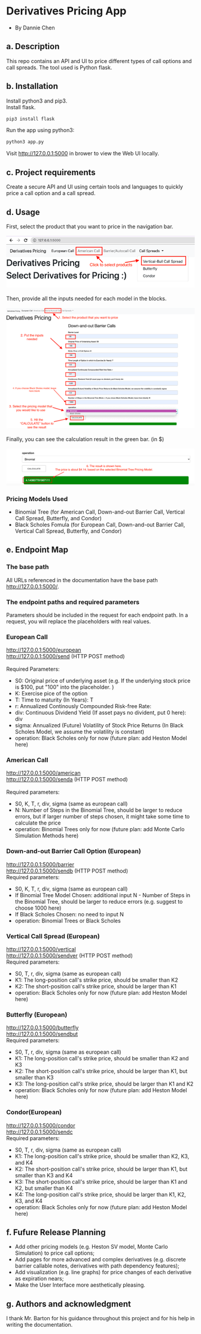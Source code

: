 # Derivatives Pricing App
 - By Dannie Chen

## a. Description
This repo contains an API and UI to price different types of call options and call spreads. The tool used is Python flask.
## b. Installation
Install python3 and pip3.
<br/> Install flask.
```python
pip3 install flask
```
Run the app using python3:
```python
python3 app.py
```
Visit http://127.0.0.1:5000 in brower to view the Web UI locally.

## c. Project requirements
Create a secure API and UI using certain tools and languages to quickly price a call option and a call spread.
## d. Usage
First, select the product that you want to price in the navigation bar. 
<br/>  
![Alt text](/home.png?raw=true "home page")
<br/>  
Then, provide all the inputs needed for each model in the blocks.
<br/>  
![Alt text](/barrier.png?raw=true "pricing page")
<br/>  
Finally, you can see the calculation result in the green bar. (in $)
<br/>  
![Alt text](/result.png?raw=true "output")
### Pricing Models Used 
- Binomial Tree (for American Call, Down-and-out Barrier Call, Vertical Call Spread, Butterfly, and Condor)
- Black Scholes Fomula (for European Call, Down-and-out Barrier Call, Vertical Call Spread, Butterfly, and Condor)
## e. Endpoint Map
### The base path
All URLs referenced in the documentation have the base path http://127.0.0.1:5000/. 
### The endpoint paths and required parameters
Parameters should be included in the request for each endpoint path. In a request, you will replace the placeholders with real values.
### European Call
http://127.0.0.1:5000/european
<br/>http://127.0.0.1:5000/send (HTTP POST method)
<br/> 
<br/> Required Parameters:
 - S0: Original price of underlying asset (e.g. If the underlying stock price is $100, put "100" into the placeholder. )
 - K: Exercise pice of the option
 - T: Time to maturity (In Years): T
 - r: Annualized Continously Compounded Risk-free Rate:
 - div: Continuous Dividend Yield (If asset pays no divident, put 0 here): div
 - sigma: Annualized (Future) Volatility of Stock Price Returns (In Black Scholes Model, we assume the volatility is constant)
 - operation: Black Scholes only for now (future plan: add Heston Model here)
### American Call
http://127.0.0.1:5000/american
<br/>http://127.0.0.1:5000/senda (HTTP POST method)
<br/> 
<br/>Required parameters: 
 - S0, K, T, r, div, sigma (same as european call)
 - N: Number of Steps in the Binomial Tree, should be larger to reduce errors, but if larger number of steps chosen, it might take some time to calculate the price
 - operation: Binomial Trees only for now (future plan: add Monte Carlo Simulation Methods here) 
### Down-and-out Barrier Call Option (European) 
http://127.0.0.1:5000/barrier
<br/>http://127.0.0.1:5000/sendb (HTTP POST method)
<br/>Required parameters: 
 - S0, K, T, r, div, sigma (same as european call)
 - If Binomial Tree Model Chosen: additional input N - Number of Steps in the Binomial Tree, should be larger to reduce errors (e.g. suggest to choose 1000 here) 
 - If Black Scholes Chosen: no need to input N 
 - operation: Binomial Trees or Black Scholes 
### Vertical Call Spread (European)
http://127.0.0.1:5000/vertical
<br/>http://127.0.0.1:5000/sendver (HTTP POST method)
<br/>Required parameters: 
 - S0, T, r, div, sigma (same as european call)
 - K1: The long-position call's strike price, should be smaller than K2
 - K2: The short-position call's strike price, should be larger than K1
 - operation: Black Scholes only for now (future plan: add Heston Model here) 
### Butterfly (European)
http://127.0.0.1:5000/butterfly
<br/>http://127.0.0.1:5000/sendbut
<br/>Required parameters: 
 - S0, T, r, div, sigma (same as european call)
 - K1: The long-position call's strike price, should be smaller than K2 and K3
 - K2: The short-position call's strike price, should be larger than K1, but smaller than K3
 - K3: The long-position call's strike price, should be larger than K1 and K2 
 - operation: Black Scholes only for now (future plan: add Heston Model here)
### Condor(European)
http://127.0.0.1:5000/condor
<br/>http://127.0.0.1:5000/sendc
<br/>Required parameters: 
 - S0, T, r, div, sigma (same as european call)
 - K1: The long-position call's strike price, should be smaller than K2, K3, and K4
 - K2: The short-position call's strike price, should be larger than K1, but smaller than K3 and K4
 - K3: The short-position call's strike price, should be larger than K1 and K2, but smaller than K4
 - K4: The long-position call's strike price, should be larger than K1, K2, K3, and K4
 - operation: Black Scholes only for now (future plan: add Heston Model here)
## f. Fufure Release Planning
- Add other pricing models (e.g. Heston SV model, Monte Carlo Simulation) to price call options;
- Add pages for more advanced and complex derivatives (e.g. discrete barrier callable notes, derivatives with path dependency features);
- Add visualization (e.g. line graphs) for price changes of each derivative as expiration nears;
- Make the User Interface more aesthetically pleasing.
## g. Authors and acknowledgment
I thank Mr. Barton for his guidance throughout this project and for his help in writing the documentation.
